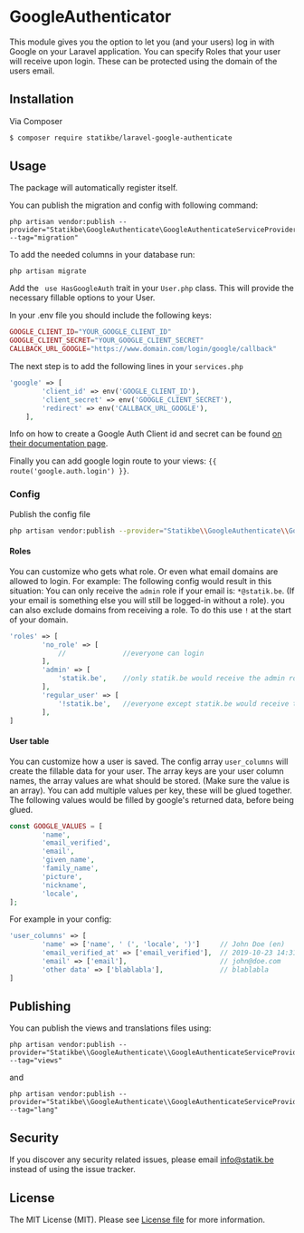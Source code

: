# GoogleAuthenticator

This module gives you the option to let you (and your users) log in with Google on your Laravel application. 
You can specify Roles that your user will receive upon login. These can be protected using the domain of the users email. 


## Installation

Via Composer

``` bash
$ composer require statikbe/laravel-google-authenticate
```

## Usage

The package will automatically register itself.

You can publish the migration and config with following command:
``` shell
php artisan vendor:publish --provider="Statikbe\GoogleAuthenticate\GoogleAuthenticateServiceProvider" --tag="migration"
```

To add the needed columns in your database run:
 ``` shell
php artisan migrate
``` 

Add the ``` use HasGoogleAuth``` trait in your ```User.php``` class.
This will provide the necessary fillable options to your User.

In your .env file you should include the following keys:
``` php
GOOGLE_CLIENT_ID="YOUR_GOOGLE_CLIENT_ID"
GOOGLE_CLIENT_SECRET="YOUR_GOOGLE_CLIENT_SECRET"
CALLBACK_URL_GOOGLE="https://www.domain.com/login/google/callback"
```

The next step is to add the following lines in your ```services.php```
``` php
'google' => [
        'client_id' => env('GOOGLE_CLIENT_ID'),
        'client_secret' => env('GOOGLE_CLIENT_SECRET'),
        'redirect' => env('CALLBACK_URL_GOOGLE'),
    ],
```

Info on how to create a Google Auth Client id and secret can be
found [on their documentation page](https://developers.google.com/identity/protocols/OAuth2).

Finally you can add google login route to your views: `{{ route('google.auth.login') }}`.


### Config
Publish the config file

```bash
php artisan vendor:publish --provider="Statikbe\\GoogleAuthenticate\\GoogleAuthenticateServiceProvider" --tag="config"
```

#### Roles
You can customize who gets what role. Or even what email domains are allowed to login. For example: 
The following config would result in this situation: 
You can only receive the `admin` role if your email is: `*@statik.be`. 
(If your email is something else you will still be logged-in without a role).
you can also exclude domains from receiving a role. To do this use `!` at the start of your domain.

``` php 
'roles' => [
        'no_role' => [
            //              //everyone can login
        ],
        'admin' => [
            'statik.be',    //only statik.be would receive the admin role
        ],
        'regular_user' => [
            '!statik.be',   //everyone except statik.be would receive this role
        ],
]
```

#### User table
You can customize how a user is saved. The config array `user_columns` will create the fillable data for your user. 
The array keys are your user column names, the array values are what should be stored. (Make sure the value is an array).
You can add multiple values per key, these will be glued together.
The following values would be filled by google's returned data, before being glued.

``` php
const GOOGLE_VALUES = [
        'name',
        'email_verified',
        'email',
        'given_name',
        'family_name',
        'picture',
        'nickname',
        'locale',
];
```
For example in your config:
``` php
'user_columns' => [
        'name' => ['name', ' (', 'locale', ')']     // John Doe (en)
        'email_verified_at' => ['email_verified'],  // 2019-10-23 14:31:50
        'email' => ['email'],                       // john@doe.com
        'other data' => ['blablabla'],              // blablabla
]
```

## Publishing
You can publish the views and translations files using:
``` shell
php artisan vendor:publish --provider="Statikbe\\GoogleAuthenticate\\GoogleAuthenticateServiceProvider" --tag="views"
```
and 
``` shell
php artisan vendor:publish --provider="Statikbe\\GoogleAuthenticate\\GoogleAuthenticateServiceProvider" --tag="lang"
```

## Security

If you discover any security related issues, please email [info@statik.be](mailto:info@statik.be) instead of using the issue tracker.

## License

The MIT License (MIT). Please see [License file](license.md) for more information.

